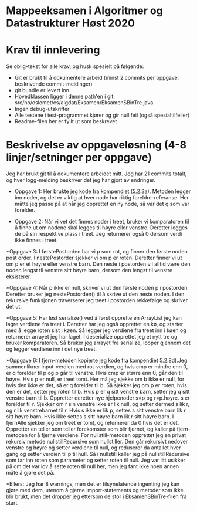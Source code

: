 # Mappeeksamen i Algoritmer og Datastrukturer Høst 2020

# Krav til innlevering

Se oblig-tekst for alle krav, og husk spesielt på følgende:

* Git er brukt til å dokumentere arbeid (minst 2 commits per oppgave, beskrivende commit-meldinger)	
* git bundle er levert inn
* Hovedklassen ligger i denne path'en i git: src/no/oslomet/cs/algdat/Eksamen/EksamenSBinTre.java
* Ingen debug-utskrifter
* Alle testene i test-programmet kjører og gir null feil (også spesialtilfeller)
* Readme-filen her er fyllt ut som beskrevet


# Beskrivelse av oppgaveløsning (4-8 linjer/setninger per oppgave)

Jeg har brukt git til å dokumentere arbeidet mitt. Jeg har 21 commits totalt, og hver logg-melding beskriver det jeg har gjort av endringer.

* Oppgave 1: Her brukte jeg kode fra kompendiet (5.2.3a). Metoden legger inn noder, og det er viktig at hver node har riktig 
foreldre-referanse. Her måtte jeg passe på at når jeg opprettet en ny node, så var det q som var forelder. 

* Oppgave 2: Når vi vet det finnes noder i treet, bruker vi komparatoren til å finne ut om nodene skal legges til høyre eller venstre.
Deretter legges de på sin respektive plass i treet. Jeg returnerer også 0 dersom verdi ikke finnes i treet. 

*Oppgave 3: I førstePostorden har vi p som rot, og finner den første noden post order. I nestePostorder sjekker vi om p er roten. Deretter 
finner vi ut om p er et høyre eller venstre barn. Den neste i postorden vil alltid være den noden lengst til venstre sitt høyre barn, dersom
den lengst til venstre eksisterer. 

*Oppgave 4: Når p ikke er null, skriver vi ut den første noden p i postorden. Deretter bruker jeg nestePostorden() til å skrive ut den 
neste noden. I den rekursive funksjonen traverserer jeg treet i postorden rekkefølge og skriver det ut. 

*Oppgave 5: Har løst serialize() ved å først opprette en ArrayList jeg kan lagre verdiene fra treet i. 
Deretter har jeg også opprettet en kø, og starter med å legge roten sist i køen. Så legger jeg verdiene fra
treet inn i køen og returnerer arrayet jeg har laget. 
I deserialize opprettet jeg et nytt tre og bruker komparatoren. Så bruker jeg arrayet fra serialize, looper gjennom det 
og legger verdiene inn i det nye treet. 


*Oppgave 6: I fjern-metoden kopierte jeg kode fra kompendiet 5.2.8d).Jeg sammenlikner input-verdien med rot-verdien, og hvis cmp er
mindre enn 0, er q forelder til p og p går til venstre. Hvis cmp er større enn 0, går den til høyre. Hvis p er null, er treet tomt. Her må jeg sjekke om b ikke er null, for hvis den ikke er det, 
 så er q forelder til b.  Så sjekker jeg om p er roten, hvis den er det, setter jeg roten til b. Hvis p er q sitt venstre barn, setter jeg q sitt venstre barn til b.
Oppretter deretter nye hjelpenoder s=p og r=p.høyre. s er forelder til r. Sjekker om r sin venstre ikke er lik null, og setter dermed
s lik r, og r lik venstrebarnet til r. Hvis s ikke er lik p, settes s sitt venstre barn lik r sitt høyre barn. Hvis ikke settes s sitt høyre barn lik r sitt høyre barn. 
I fjernAlle sjekker jeg om treet er tomt, og returnerer da 0 hvis det er det. Oppretter en teller som teller forekomster som blir fjernet, og kaller på fjern-metoden for å 
fjerne verdiene. 
For nullstill-metoden opprettet jeg en privat rekursiv metode nullstillRecursive som nullstiller. Den går rekursivt nedover venstre og høyre og setter verdiene til null, og reduserer da antallet
hver gang og setter verdien til p til null. Så i nullstill kaller jeg på nullstillRecursive som tar inn roten som parameter og setter roten til null. Jeg var litt usikker på om det var lov å sette roten til null her, 
men jeg fant ikke noen annen måte å gjøre det på. 


*Ellers:
Jeg har 8 warnings, men det er tilsynelatende ingenting jeg kan gjøre med dem, utenom å gjerne import-statements og metoder som ikke blir brukt, 
men det dropper jeg ettersom de stor i EksamenSBinTre-filen fra start.